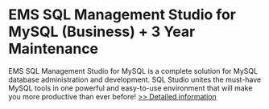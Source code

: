 # EMS SQL Management Studio for MySQL (Business) + 3 Year Maintenance
EMS SQL Management Studio for MySQL is a complete solution for MySQL database administration and development. SQL Studio unites the must-have MySQL tools in one powerful and easy-to-use environment that will make you more productive than ever before!
[>> Detailed information](https://secure.shareit.com/shareit/product.html?productid=300077559&affiliateid=200057808)